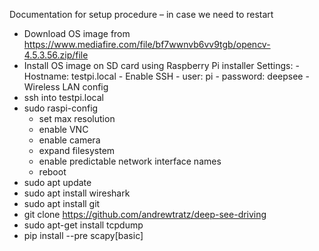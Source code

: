 Documentation for setup procedure – in case we need to restart

* Download OS image from https://www.mediafire.com/file/bf7wwnvb6vv9tgb/opencv-4.5.3.56.zip/file
* Install OS image on SD card using Raspberry Pi installer
	Settings:
		- Hostname: testpi.local
		- Enable SSH
		- user: pi
		- password: deepsee
		- Wireless LAN config
* ssh into testpi.local
* sudo raspi-config
	- set max resolution
	- enable VNC
	- enable camera
	- expand filesystem
	- enable predictable network interface names
	- reboot
* sudo apt update
* sudo apt install wireshark
* sudo apt install git
* git clone https://github.com/andrewtratz/deep-see-driving
* sudo apt-get install tcpdump
* pip install --pre scapy[basic]